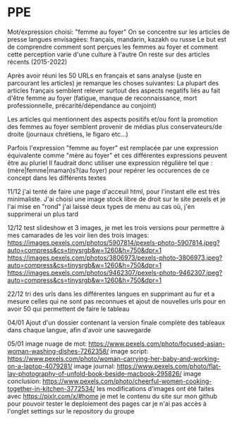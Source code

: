 # PPE
Mot/expression choisi: "femme au foyer"
On se concentre sur les articles de presse 
langues envisagées: français, mandarin, kazakh ou russe
Le but est de comprendre comment sont perçues les femmes au foyer et comment cette perception varie d'une culture à l'autre
On reste sur des articles récents (2015-2022)



Après avoir réuni les 50 URLs en français et sans analyse (juste en parcourant les articles) je remarque les choses suivantes:
La plupart des articles français semblent relever surtout des aspects negatifs liés au fait d'être femme au foyer (fatigue, manque de reconnaissance, mort professionnelle, précarité/dépendance au conjoint) 

Les articles qui mentionnent des aspects positifs et/ou font la promotion des femmes au foyer semblent provenir de médias plus conservateurs/de droite (journaux chrétiens, le figaro etc...) 

Parfois l'expression "femme au foyer" est remplacée par une expression équivalente comme "mère au foyer" et ces différentes expressions peuvent être au pluriel
Il faudrait donc utiliser une expression régulière tel que :
(mère|femme|maman)s?(au foyer)
pour repérer les occurences de ce concept dans les différents textes

11/12
j'ai tenté de faire une page d'acceuil html, pour l'instant elle est très minimaliste. J'ai choisi une image stock libre de droit sur le site pexels et je l'ai mise en "rond"
j'ai laissé deux types de menu au cas où, j'en supprimerai un plus tard

12/12
test slideshow et 3 images, je met les trois versions pour permettre à mes camarades de les voir
lien des trois images: 
https://images.pexels.com/photos/5907814/pexels-photo-5907814.jpeg?auto=compress&cs=tinysrgb&w=1260&h=750&dpr=1
https://images.pexels.com/photos/3806973/pexels-photo-3806973.jpeg?auto=compress&cs=tinysrgb&w=1260&h=750&dpr=1
https://images.pexels.com/photos/9462307/pexels-photo-9462307.jpeg?auto=compress&cs=tinysrgb&w=1260&h=750&dpr=1

22/12
tri des urls dans les différentes langues en supprimant au fur et a mesure celles qui ne sont pas reconnues et ajout de nouvelles urls pour en avoir 50 qui permettent de faire le tableau

04/01
Ajout d'un dossier contenant la version finale complète des tableaux dans chaque langue, afin d'avoir une sauvegarde 

05/01
image nuage de mot: https://www.pexels.com/photo/focused-asian-woman-washing-dishes-7262358/
image script: https://www.pexels.com/photo/woman-carrying-her-baby-and-working-on-a-laptop-4079281/
image journal: https://www.pexels.com/photo/flat-lay-photography-of-unfold-book-beside-macbook-295826/
image conclusion: https://www.pexels.com/photo/cheerful-women-cooking-together-in-kitchen-3772534/
les modifications d'images ont été faites avec https://pixlr.com/x/#home
je met le contenu du site sur mon github pour pouvoir tester le deploiement des pages car je n'ai pas accès à l'onglet settings sur le repository du groupe
